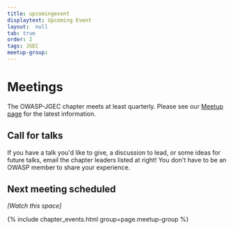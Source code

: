 ```yaml
---
title: upcomingevent
displaytext: Upcoming Event 
layout:  null
tab: true
order: 2
tags: JGEC
meetup-group: 
---
```


# Meetings

The OWASP-JGEC chapter meets at least quarterly. Please see our 
[Meetup page](https://www.meetup.com/#) for the latest information.

## Call for talks

If you have a talk you'd like to give, a discussion to lead, or some ideas for future talks, 
email the chapter leaders listed at right! You don't have to be an OWASP member to share your experience.

## Next meeting scheduled

_[Watch this space]_

{% include chapter_events.html group=page.meetup-group %}

